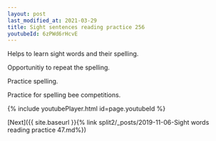 ```yaml
---
layout: post
last_modified_at: 2021-03-29
title: Sight sentences reading practice 256
youtubeId: 6zPWd6rHcvE
---
```

 
 
Helps to learn sight words and their spelling.

Opportunitiy to repeat the spelling. 

Practice spelling. 
 
Practice for spelling bee competitions. 
 
{% include youtubePlayer.html id=page.youtubeId %}
 
 

[Next]({{ site.baseurl }}{% link  split2/_posts/2019-11-06-Sight words reading practice 47.md%})
 
